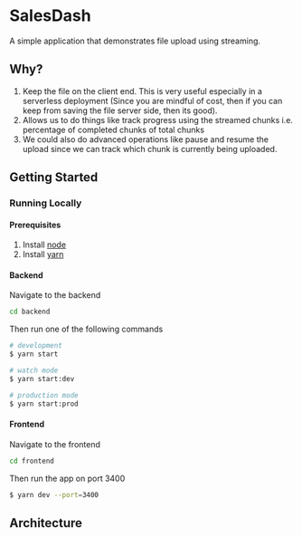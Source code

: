 # SalesDash

A simple application that demonstrates file upload using streaming.

## Why?

1.  Keep the file on the client end. This is very useful especially in a serverless deployment (Since you are mindful of cost, then if you can keep from saving the file server side, then its good).
2.  Allows us to do things like track progress using the streamed chunks i.e. percentage of completed chunks of total chunks
3.  We could also do advanced operations like pause and resume the upload since we can track which chunk is currently being uploaded.

## Getting Started

### Running Locally

#### Prerequisites

1. Install [node](https://nodejs.org/en/download/)
2. Install [yarn](https://classic.yarnpkg.com/en/)

#### Backend

Navigate to the backend

```bash
cd backend
```

Then run one of the following commands

```bash
# development
$ yarn start

# watch mode
$ yarn start:dev

# production mode
$ yarn start:prod
```
#### Frontend

Navigate to the frontend

```bash
cd frontend
```

Then run the app on port 3400

```bash
$ yarn dev --port=3400
```

## Architecture
